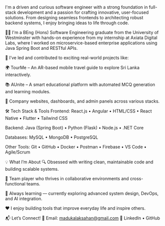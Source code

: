 I'm a driven and curious software engineer with a strong foundation in full-stack development and a passion for crafting innovative, user-focused solutions. From designing seamless frontends to architecting robust backend systems, I enjoy bringing ideas to life through code.

👨‍🎓 I'm a BEng (Hons) Software Engineering graduate from the University of Westminster with hands-on experience from my internship at Axiata Digital Labs, where I worked on microservice-based enterprise applications using Java Spring Boot and RESTful APIs.

🚀 I’ve led and contributed to exciting real-world projects like:

🌍 TourMe – An AR-based mobile travel guide to explore Sri Lanka interactively.

📚 AUnite – A smart educational platform with automated MCQ generation and learning modules.

💼 Company websites, dashboards, and admin panels across various stacks.

🛠️ Tech Stack & Tools
Frontend:
React.js • Angular • HTML/CSS • React Native • Flutter • Tailwind CSS

Backend:
Java (Spring Boot) • Python (Flask) • Node.js • .NET Core

Databases:
MySQL • MongoDB • PostgreSQL

Other Tools:
Git • GitHub • Docker • Postman • Firebase • VS Code • Agile/Scrum

💡 What I’m About
🔍 Obsessed with writing clean, maintainable code and building scalable systems.

🤝 Team player who thrives in collaborative environments and cross-functional teams.

🧠 Always learning — currently exploring advanced system design, DevOps, and AI integration.

❤️ I enjoy building tools that improve everyday life and inspire others.

📬 Let’s Connect!
📧 Email: madukalaksahan@gmail.com
🔗 LinkedIn • GitHub
